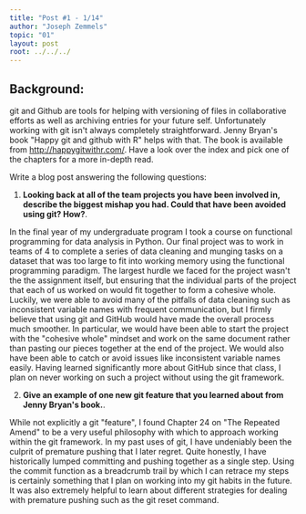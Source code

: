 ```yaml
---
title: "Post #1 - 1/14"
author: "Joseph Zemmels"
topic: "01"
layout: post
root: ../../../
---
```


## Background:

git and Github are tools for helping with versioning of files in collaborative efforts as well as archiving entries for your future self. 
Unfortunately working with git isn't always completely straightforward. 
Jenny Bryan's book "Happy git and github with R" helps with that. The book is available from http://happygitwithr.com/. Have a look over the index and pick one of the chapters for a more in-depth read.

Write a blog post answering the following questions: 

1. **Looking back at all of the team projects you have been involved in, describe the biggest mishap you had. Could that have been avoided using git? How?**.

In the final year of my undergraduate program I took a course on functional programming for data analysis in Python. Our final project was to work in teams of 4 to complete a series of data cleaning and munging tasks on a dataset that was too large to fit into working memory using the functional programming paradigm. The largest hurdle we faced for the project wasn't the the assignment itself, but ensuring that the individual parts of the project that each of us worked on would fit together to form a cohesive whole. Luckily, we were able to avoid many of the pitfalls of data cleaning such as inconsistent variable names with frequent communication, but I firmly believe that using git and GitHub would have made the overall process much smoother. In particular, we would have been able to start the project with the "cohesive whole" mindset and work on the same document rather than pasting our pieces together at the end of the project. We would also have been able to catch or avoid issues like inconsistent variable names easily. Having learned significantly more about GitHub since that class, I plan on never working on such a project without using the git framework.

2. **Give an example of one new git feature that you learned about from Jenny Bryan's book.**.

While not explicitly a git "feature", I found Chapter 24 on "The Repeated Amend" to be a very useful philosophy with which to approach working within the git framework. In my past uses of git, I have undeniably been the culprit of premature pushing that I later regret. Quite honestly, I have historically lumped committing and pushing together as a single step. Using the commit function as a breadcrumb trail by which I can retrace my steps is certainly something that I plan on working into my git habits in the future. It was also extremely helpful to learn about different strategies for dealing with premature pushing such as the git reset command.
